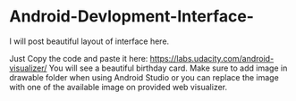 # Android-Devlopment-Interface-
I will post beautiful layout of interface here.

Just Copy the code and paste it here: https://labs.udacity.com/android-visualizer/
You will see a beautiful birthday card.
Make sure to add image in drawable folder when using Android Studio or you can replace the image with one of the available image on provided web visualizer.
